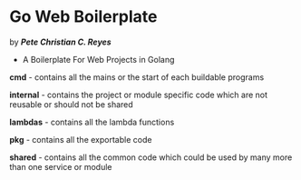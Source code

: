 # Go Web Boilerplate
by ***Pete Christian C. Reyes***

 - A Boilerplate For Web Projects in Golang

**cmd** - contains all the mains or the start of each buildable programs


**internal** - contains the project or module specific code which are not reusable or should not be shared


**lambdas** - contains all the lambda functions


**pkg** - contains all the exportable code


**shared** - contains all the common code which could be used by many more than one service or module

